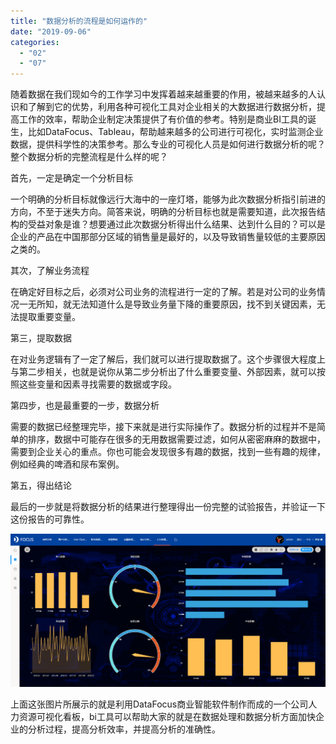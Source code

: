 ```yaml
---
title: "数据分析的流程是如何运作的"
date: "2019-09-06"
categories: 
  - "02"
  - "07"
---
```


随着数据在我们现如今的工作学习中发挥着越来越重要的作用，被越来越多的人认识和了解到它的优势，利用各种可视化工具对企业相关的大数据进行数据分析，提高工作的效率，帮助企业制定决策提供了有价值的参考。特别是商业BI工具的诞生，比如DataFocus、Tableau，帮助越来越多的公司进行可视化，实时监测企业数据，提供科学性的决策参考。那么专业的可视化人员是如何进行数据分析的呢？整个数据分析的完整流程是什么样的呢？

首先，一定是确定一个分析目标

一个明确的分析目标就像远行大海中的一座灯塔，能够为此次数据分析指引前进的方向，不至于迷失方向。简答来说，明确的分析目标也就是需要知道，此次报告结构的受益对象是谁？想要通过此次数据分析得出什么结果、达到什么目的？可以是企业的产品在中国那部分区域的销售量是最好的，以及导致销售量较低的主要原因之类的。

其次，了解业务流程

在确定好目标之后，必须对公司业务的流程进行一定的了解。若是对公司的业务情况一无所知，就无法知道什么是导致业务量下降的重要原因，找不到关键因素，无法提取重要变量。

第三，提取数据

在对业务逻辑有了一定了解后，我们就可以进行提取数据了。这个步骤很大程度上与第二步相关，也就是说你从第二步分析出了什么重要变量、外部因素，就可以按照这些变量和因素寻找需要的数据或字段。

第四步，也是最重要的一步，数据分析

需要的数据已经整理完毕，接下来就是进行实际操作了。数据分析的过程并不是简单的排序，数据中可能存在很多的无用数据需要过滤，如何从密密麻麻的数据中，需要到企业关心的重点。你也可能会发现很多有趣的数据，找到一些有趣的规律，例如经典的啤酒和尿布案例。

第五，得出结论

最后的一步就是将数据分析的结果进行整理得出一份完整的试验报告，并验证一下这份报告的可靠性。

![C:\Users\FOCUS\AppData\Local\Temp\WeChat Files\f2b7272d45009392c4b9ea3fc85dada.png](images/c-users-focus-appdata-local-temp-wechat-files-f2b-1.png)

上面这张图片所展示的就是利用DataFocus商业智能软件制作而成的一个公司人力资源可视化看板，bi工具可以帮助大家的就是在数据处理和数据分析方面加快企业的分析过程，提高分析效率，并提高分析的准确性。

